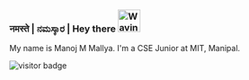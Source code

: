 ### नमस्ते  |  ನಮಸ್ಕಾರ  | Hey there <img src="https://raw.githubusercontent.com/nixin72/nixin72/master/wave.gif" alt="Waving hand animated gif" height="40" width="40" />

My name is Manoj M Mallya. I'm a CSE Junior at MIT, Manipal.

![visitor badge](https://visitor-badge.glitch.me/badge?page_id=mixed-farming.visitor-badge&left_color=violet&right_color=orange) 

<!--
**mixed-farming/mixed-farming** is a ✨ _special_ ✨ repository because its `README.md` (this file) appears on your GitHub profile.

Here are some ideas to get you started:

- 🔭 I’m currently working on ...
- 🌱 I’m currently learning ...
- 👯 I’m looking to collaborate on ...
- 🤔 I’m looking for help with ...
- 💬 Ask me about ...
- 📫 How to reach me: ...
- 😄 Pronouns: ...
- ⚡ Fun fact: ...
-->


